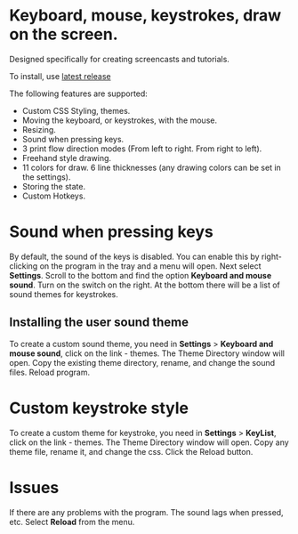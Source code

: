 
# Keyboard, mouse, keystrokes, draw on the screen.

Designed specifically for creating screencasts and tutorials.

To install, use [latest release](https://github.com/mnbcz/ScreenCast-Keyboard/releases)

The following features are supported:

- Custom CSS Styling, themes.
- Moving the keyboard, or keystrokes, with the mouse.
- Resizing.
- Sound when pressing keys.
- 3 print flow direction modes (From left to right. From right to left).
- Freehand style drawing.
- 11 colors for draw. 6 line thicknesses (any drawing colors can be set in the settings).
- Storing the state.
- Custom Hotkeys.



# Sound when pressing keys

By default, the sound of the keys is disabled.
You can enable this by right-clicking on the program in the tray and a menu will open.
Next select **Settings**. Scroll to the bottom and find the option **Keyboard and mouse sound**.
Turn on the switch on the right.
At the bottom there will be a list of sound themes for keystrokes.

## Installing the user sound theme

To create a custom sound theme, you need in **Settings** > **Keyboard and mouse sound**,  click on the link - themes.
The Theme Directory window will open.
Copy the existing theme directory, rename, and change the sound files.
Reload program.

# Custom keystroke style

To create a custom theme for keystroke,  you need in **Settings** > **KeyList**,  click on the link - themes.
The Theme Directory window will open.
Copy any theme file, rename it, and change the css.
Click the Reload button.

# Issues

If there are any problems with the program.
The sound lags when pressed, etc.
Select **Reload** from the menu.


